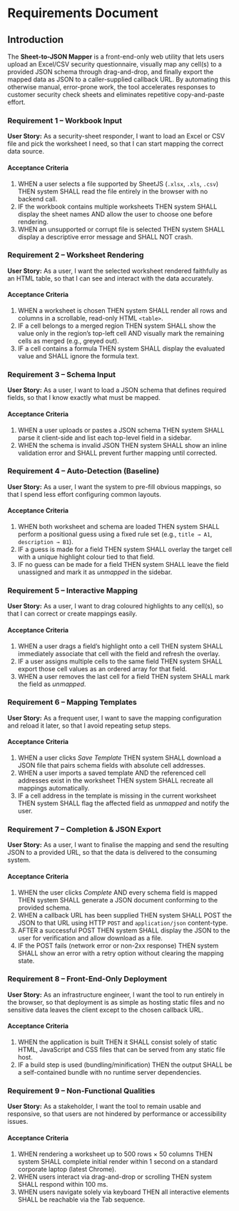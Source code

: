 # Requirements Document

## Introduction

The **Sheet-to-JSON Mapper** is a front-end-only web utility that lets users upload an Excel/CSV security questionnaire, visually map any cell(s) to a provided JSON schema through drag-and-drop, and finally export the mapped data as JSON to a caller-supplied callback URL.  By automating this otherwise manual, error-prone work, the tool accelerates responses to customer security check sheets and eliminates repetitive copy-and-paste effort.

### Requirement 1 – Workbook Input

**User Story:** As a security-sheet responder, I want to load an Excel or CSV file and pick the worksheet I need, so that I can start mapping the correct data source.

#### Acceptance Criteria

1. WHEN a user selects a file supported by SheetJS (`.xlsx`, `.xls`, `.csv`) THEN system SHALL read the file entirely in the browser with no backend call.
2. IF the workbook contains multiple worksheets THEN system SHALL display the sheet names AND allow the user to choose one before rendering.
3. WHEN an unsupported or corrupt file is selected THEN system SHALL display a descriptive error message and SHALL NOT crash.

### Requirement 2 – Worksheet Rendering

**User Story:** As a user, I want the selected worksheet rendered faithfully as an HTML table, so that I can see and interact with the data accurately.

#### Acceptance Criteria

1. WHEN a worksheet is chosen THEN system SHALL render all rows and columns in a scrollable, read-only HTML `<table>`.
2. IF a cell belongs to a merged region THEN system SHALL show the value only in the region’s top-left cell AND visually mark the remaining cells as merged (e.g., greyed out).
3. IF a cell contains a formula THEN system SHALL display the evaluated value and SHALL ignore the formula text.

### Requirement 3 – Schema Input

**User Story:** As a user, I want to load a JSON schema that defines required fields, so that I know exactly what must be mapped.

#### Acceptance Criteria

1. WHEN a user uploads or pastes a JSON schema THEN system SHALL parse it client-side and list each top-level field in a sidebar.
2. WHEN the schema is invalid JSON THEN system SHALL show an inline validation error and SHALL prevent further mapping until corrected.

### Requirement 4 – Auto-Detection (Baseline)

**User Story:** As a user, I want the system to pre-fill obvious mappings, so that I spend less effort configuring common layouts.

#### Acceptance Criteria

1. WHEN both worksheet and schema are loaded THEN system SHALL perform a positional guess using a fixed rule set (e.g., `title → A1`, `description → B1`).
2. IF a guess is made for a field THEN system SHALL overlay the target cell with a unique highlight colour tied to that field.
3. IF no guess can be made for a field THEN system SHALL leave the field unassigned and mark it as *unmapped* in the sidebar.

### Requirement 5 – Interactive Mapping

**User Story:** As a user, I want to drag coloured highlights to any cell(s), so that I can correct or create mappings easily.

#### Acceptance Criteria

1. WHEN a user drags a field’s highlight onto a cell THEN system SHALL immediately associate that cell with the field and refresh the overlay.
2. IF a user assigns multiple cells to the same field THEN system SHALL export those cell values as an ordered array for that field.
3. WHEN a user removes the last cell for a field THEN system SHALL mark the field as *unmapped*.

### Requirement 6 – Mapping Templates

**User Story:** As a frequent user, I want to save the mapping configuration and reload it later, so that I avoid repeating setup steps.

#### Acceptance Criteria

1. WHEN a user clicks *Save Template* THEN system SHALL download a JSON file that pairs schema fields with absolute cell addresses.
2. WHEN a user imports a saved template AND the referenced cell addresses exist in the worksheet THEN system SHALL recreate all mappings automatically.
3. IF a cell address in the template is missing in the current worksheet THEN system SHALL flag the affected field as *unmapped* and notify the user.

### Requirement 7 – Completion & JSON Export

**User Story:** As a user, I want to finalise the mapping and send the resulting JSON to a provided URL, so that the data is delivered to the consuming system.

#### Acceptance Criteria

1. WHEN the user clicks *Complete* AND every schema field is mapped THEN system SHALL generate a JSON document conforming to the provided schema.
2. WHEN a callback URL has been supplied THEN system SHALL POST the JSON to that URL using HTTP `POST` and `application/json` content-type.
3. AFTER a successful POST THEN system SHALL display the JSON to the user for verification and allow download as a file.
4. IF the POST fails (network error or non-2xx response) THEN system SHALL show an error with a retry option without clearing the mapping state.

### Requirement 8 – Front-End-Only Deployment

**User Story:** As an infrastructure engineer, I want the tool to run entirely in the browser, so that deployment is as simple as hosting static files and no sensitive data leaves the client except to the chosen callback URL.

#### Acceptance Criteria

1. WHEN the application is built THEN it SHALL consist solely of static HTML, JavaScript and CSS files that can be served from any static file host.
2. IF a build step is used (bundling/minification) THEN the output SHALL be a self-contained bundle with no runtime server dependencies.

### Requirement 9 – Non-Functional Qualities

**User Story:** As a stakeholder, I want the tool to remain usable and responsive, so that users are not hindered by performance or accessibility issues.

#### Acceptance Criteria

1. WHEN rendering a worksheet up to 500 rows × 50 columns THEN system SHALL complete initial render within 1 second on a standard corporate laptop (latest Chrome).
2. WHEN users interact via drag-and-drop or scrolling THEN system SHALL respond within 100 ms.
3. WHEN users navigate solely via keyboard THEN all interactive elements SHALL be reachable via the Tab sequence.
